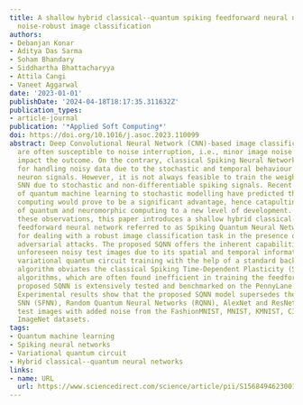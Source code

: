 ```yaml
---
title: A shallow hybrid classical--quantum spiking feedforward neural network for
  noise-robust image classification
authors:
- Debanjan Konar
- Aditya Das Sarma
- Soham Bhandary
- Siddhartha Bhattacharyya
- Attila Cangi
- Vaneet Aggarwal
date: '2023-01-01'
publishDate: '2024-04-18T18:17:35.311632Z'
publication_types:
- article-journal
publication: '*Applied Soft Computing*'
doi: https://doi.org/10.1016/j.asoc.2023.110099
abstract: Deep Convolutional Neural Network (CNN)-based image classification systems
  are often susceptible to noise interruption, i.e., minor image noise may significantly
  impact the outcome. On the contrary, classical Spiking Neural Network (SNN) is known
  for handling noisy data due to the stochastic and temporal behaviour of the spiking
  neuron signals. However, it is not always feasible to train the weights of the classical
  SNN due to stochastic and non-differentiable spiking signals. Recent applications
  of quantum machine learning to stochastic modelling have predicted that quantum
  computing would prove to be a significant advantage, hence catapulting the study
  of quantum and neuromorphic computing to a new level of development. Motivated by
  these observations, this paper introduces a shallow hybrid classical--quantum spiking
  feedforward neural network referred to as Spiking Quantum Neural Network (SQNN)
  for dealing with a robust image classification task in the presence of noise and
  adversarial attacks. The proposed SQNN offers the inherent capabilities of processing
  unforeseen noisy test images due to its spatial and temporal information. An efficient
  variational quantum circuit training with the help of a standard back-propagation
  algorithm obviates the classical Spiking Time-Dependent Plasticity (STDP) and Spike-Prop
  algorithms, which are often found inefficient in training the feedforward SNN. The
  proposed SQNN is extensively tested and benchmarked on the PennyLane Quantum Simulator.
  Experimental results show that the proposed SQNN model supersedes the feedforward
  SNN (SFNN), Random Quantum Neural Networks (RQNN), AlexNet and ResNet-18 on unseen
  test images with added noise from the FashionMNIST, MNIST, KMNIST, CIFAR10, and
  ImageNet datasets.
tags:
- Quantum machine learning
- Spiking neural networks
- Variational quantum circuit
- Hybrid classical--quantum neural networks
links:
- name: URL
  url: https://www.sciencedirect.com/science/article/pii/S1568494623001175
---
```

